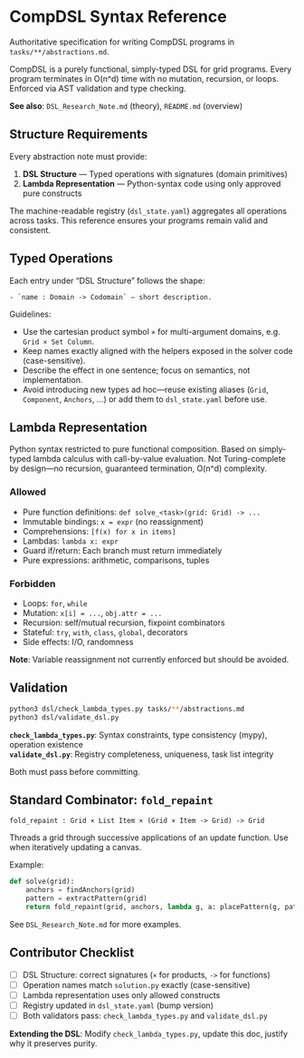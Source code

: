 # CompDSL Syntax Reference

Authoritative specification for writing CompDSL programs in `tasks/**/abstractions.md`.

CompDSL is a purely functional, simply-typed DSL for grid programs. Every program terminates in O(n^d) time with no mutation, recursion, or loops. Enforced via AST validation and type checking.

**See also**: `DSL_Research_Note.md` (theory), `README.md` (overview)

## Structure Requirements

Every abstraction note must provide:

1. **DSL Structure** — Typed operations with signatures (domain primitives)
2. **Lambda Representation** — Python-syntax code using only approved pure constructs

The machine-readable registry (`dsl_state.yaml`) aggregates all operations across tasks. This reference ensures your programs remain valid and consistent.

## Typed Operations

Each entry under “DSL Structure” follows the shape:

```
- `name : Domain -> Codomain` — short description.
```

Guidelines:

- Use the cartesian product symbol `×` for multi-argument domains, e.g. `Grid × Set Column`.
- Keep names exactly aligned with the helpers exposed in the solver code (case-sensitive).
- Describe the effect in one sentence; focus on semantics, not implementation.
- Avoid introducing new types ad hoc—reuse existing aliases (`Grid`, `Component`, `Anchors`, …) or add them to `dsl_state.yaml` before use.

## Lambda Representation

Python syntax restricted to pure functional composition. Based on simply-typed lambda calculus with call-by-value evaluation. Not Turing-complete by design—no recursion, guaranteed termination, O(n^d) complexity.

### Allowed

- Pure function definitions: `def solve_<task>(grid: Grid) -> ...`
- Immutable bindings: `x = expr` (no reassignment)
- Comprehensions: `[f(x) for x in items]`
- Lambdas: `lambda x: expr`
- Guard if/return: Each branch must return immediately
- Pure expressions: arithmetic, comparisons, tuples

### Forbidden

- Loops: `for`, `while`
- Mutation: `x[i] = ...`, `obj.attr = ...`
- Recursion: self/mutual recursion, fixpoint combinators
- Stateful: `try`, `with`, `class`, `global`, decorators
- Side effects: I/O, randomness

**Note**: Variable reassignment not currently enforced but should be avoided.

## Validation

```bash
python3 dsl/check_lambda_types.py tasks/**/abstractions.md
python3 dsl/validate_dsl.py
```

**`check_lambda_types.py`**: Syntax constraints, type consistency (mypy), operation existence  
**`validate_dsl.py`**: Registry completeness, uniqueness, task list integrity

Both must pass before committing.

## Standard Combinator: `fold_repaint`

```
fold_repaint : Grid × List Item × (Grid × Item -> Grid) -> Grid
```

Threads a grid through successive applications of an update function. Use when iteratively updating a canvas.

Example:
```python
def solve(grid):
    anchors = findAnchors(grid)
    pattern = extractPattern(grid)
    return fold_repaint(grid, anchors, lambda g, a: placePattern(g, pattern, a))
```

See `DSL_Research_Note.md` for more examples.

## Contributor Checklist

- [ ] DSL Structure: correct signatures (`×` for products, `->` for functions)
- [ ] Operation names match `solution.py` exactly (case-sensitive)
- [ ] Lambda representation uses only allowed constructs
- [ ] Registry updated in `dsl_state.yaml` (bump version)
- [ ] Both validators pass: `check_lambda_types.py` and `validate_dsl.py`

**Extending the DSL**: Modify `check_lambda_types.py`, update this doc, justify why it preserves purity.
